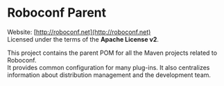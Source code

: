 # Roboconf Parent

Website: [http://roboconf.net](http://roboconf.net)  
Licensed under the terms of the **Apache License v2**.

This project contains the parent POM for all the Maven projects related to Roboconf.  
It provides common configuration for many plug-ins. It also centralizes information
about distribution management and the development team.
